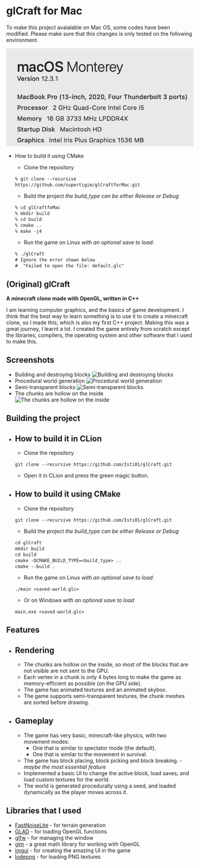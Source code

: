 # glCraft for Mac

To make this project avaialable on Mac OS, some codes have been modified. Please make sure that this changes is only tested on the following environment.  

![MAC system information](./screenshots/mac_system_info.png)  

- How to build it using CMake

  - Clone the repository

  ```shell
  % git clone --recursive https://github.com/supertigim/glCraftforMac.git
  ```

  - Build the project *the build_type can be either Release or Debug*
  
  ```shell
  % cd glCraftfoMac
  % mkdir build
  % cd build
  % cmake ..
  % make -j4
  ```

  - Run the game on Linux *with an optional save to load*:

  ```shell
  % ./glCraft
  # Ignore the error shown below 
  #  "Failed to open the file: default.glc"
  ```

## (Original) glCraft

**A minecraft clone made with OpenGL, written in C++**

I am learning computer graphics, and the basics of game development. I think that the best way to learn something is to
use it to create a minecraft clone, so I made this, which is also my first C++ project. Making this was a great journey,
I learnt a lot. I created the game entirely from scratch except the libraries, compilers, the operating system and other
software that I used to make this.

## Screenshots

- Building and destroying blocks
![Building and destroying blocks](./screenshots/building.png)
- Procedural world generation
![Procedural world generation](./screenshots/procedural-world-generation.png)
- Semi-transparent blocks
![Semi-transparent blocks](./screenshots/semi-transparent-blocks.png)
- The chunks are hollow on the inside
![The chunks are hollow on the inside](./screenshots/optimized-chunk-rendering.png)

## Building the project

- How to build it in CLion
  - 
    - Clone the repository
  ```shell
  git clone --recursive https://github.com/Isti01/glCraft.git
  ```

    - Open it in CLion and press the green magic button.

- How to build it using CMake
  - 
    - Clone the repository
  ```shell
  git clone --recursive https://github.com/Isti01/glCraft.git
  ```

    - Build the project *the build_type can be either Release or Debug*
  ```shell
  cd glCraft
  mkdir build
  cd build
  cmake -DCMAKE_BUILD_TYPE=<build_type> ..
  cmake --build .
  ```

    - Run the game on Linux *with an optional save to load*:
  ```shell
  ./main <saved-world.glc>
  ```

    - Or on Windows *with an optional save to load*
  ```batch
  main.exe <saved-world.glc>
  ```

## Features

- Rendering
  - 
    - The chunks are hollow on the inside, so most of the blocks that are not visible are not sent to the GPU.
    - Each vertex in a chunk is only 4 bytes long to make the game as memory-efficient as possible (on the GPU side).
    - The game has animated textures and an animated skybox.
    - The game supports semi-transparent textures, the chunk meshes are sorted before drawing.
- Gameplay
  - 
    - The game has very basic, minecraft-like physics, with two movement modes:
        - One that is similar to spectator mode (the default).
        - One that is similar to the movement in survival.
    - The game has block placing, block picking and block breaking. - *maybe the most essential feature*
    - Implemented a basic UI to change the active block, load saves, and load custom textures for the world.
    - The world is generated procedurally using a seed, and loaded dynamically as the player moves across it.

## Libraries that I used

- [FastNoiseLite](https://github.com/Auburn/FastNoiseLite) - for terrain generation
- [GLAD](https://github.com/Dav1dde/glad) - for loading OpenGL functions
- [glfw](https://github.com/glfw/glfw) - for managing the window
- [glm](https://github.com/g-truc/glm) - a great math library for working with OpenGL
- [imgui](https://github.com/ocornut/imgui) - for creating the amazing UI in the game
- [lodepng](https://github.com/lvandeve/lodepng) - for loading PNG textures
